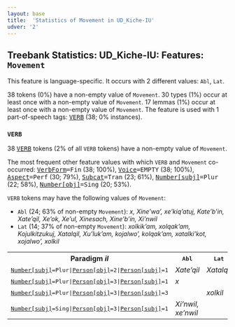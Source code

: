 ```yaml
---
layout: base
title:  'Statistics of Movement in UD_Kiche-IU'
udver: '2'
---
```


## Treebank Statistics: UD_Kiche-IU: Features: `Movement`

This feature is language-specific.
It occurs with 2 different values: `Abl`, `Lat`.

38 tokens (0%) have a non-empty value of `Movement`.
30 types (1%) occur at least once with a non-empty value of `Movement`.
17 lemmas (1%) occur at least once with a non-empty value of `Movement`.
The feature is used with 1 part-of-speech tags: <tt><a href="quc_iu-pos-VERB.html">VERB</a></tt> (38; 0% instances).

### `VERB`

38 <tt><a href="quc_iu-pos-VERB.html">VERB</a></tt> tokens (2% of all `VERB` tokens) have a non-empty value of `Movement`.

The most frequent other feature values with which `VERB` and `Movement` co-occurred: <tt><a href="quc_iu-feat-VerbForm.html">VerbForm</a></tt><tt>=Fin</tt> (38; 100%), <tt><a href="quc_iu-feat-Voice.html">Voice</a></tt><tt>=EMPTY</tt> (38; 100%), <tt><a href="quc_iu-feat-Aspect.html">Aspect</a></tt><tt>=Perf</tt> (30; 79%), <tt><a href="quc_iu-feat-Subcat.html">Subcat</a></tt><tt>=Tran</tt> (23; 61%), <tt><a href="quc_iu-feat-Number-subj.html">Number[subj]</a></tt><tt>=Plur</tt> (22; 58%), <tt><a href="quc_iu-feat-Number-obj.html">Number[obj]</a></tt><tt>=Sing</tt> (20; 53%).

`VERB` tokens may have the following values of `Movement`:

* `Abl` (24; 63% of non-empty `Movement`): <em>x, Xineʼwaʼ, xeʼkiqʼatuj, Kateʼbʼin, Xateʼqil, Xeʼok, Xeʼul, Xinesach, Xineʼbʼin, Xiʼnwil</em>
* `Lat` (14; 37% of non-empty `Movement`): <em>xolkikʼam, xolqakʼam, Kojulkitzukuj, Xatalqil, Xuʼlukʼam, kojalwoʼ, kolqakʼam, xatalkiʼkot, xojalwoʼ, xolkil</em>

<table>
  <tr><th>Paradigm <i>il</i></th><th><tt>Abl</tt></th><th><tt>Lat</tt></th></tr>
  <tr><td><tt><tt><a href="quc_iu-feat-Number-subj.html">Number[subj]</a></tt><tt>=Plur</tt>|<tt><a href="quc_iu-feat-Person-obj.html">Person[obj]</a></tt><tt>=2</tt>|<tt><a href="quc_iu-feat-Person-subj.html">Person[subj]</a></tt><tt>=1</tt></tt></td><td><em>Xateʼqil</em></td><td><em>Xatalqil</em></td></tr>
  <tr><td><tt><tt><a href="quc_iu-feat-Number-subj.html">Number[subj]</a></tt><tt>=Plur</tt>|<tt><a href="quc_iu-feat-Person-obj.html">Person[obj]</a></tt><tt>=3</tt>|<tt><a href="quc_iu-feat-Person-subj.html">Person[subj]</a></tt><tt>=1</tt></tt></td><td><em>x</em></td><td></td></tr>
  <tr><td><tt><tt><a href="quc_iu-feat-Number-subj.html">Number[subj]</a></tt><tt>=Plur</tt>|<tt><a href="quc_iu-feat-Person-obj.html">Person[obj]</a></tt><tt>=3</tt>|<tt><a href="quc_iu-feat-Person-subj.html">Person[subj]</a></tt><tt>=3</tt></tt></td><td></td><td><em>xolkil</em></td></tr>
  <tr><td><tt><tt><a href="quc_iu-feat-Number-subj.html">Number[subj]</a></tt><tt>=Sing</tt>|<tt><a href="quc_iu-feat-Person-obj.html">Person[obj]</a></tt><tt>=3</tt>|<tt><a href="quc_iu-feat-Person-subj.html">Person[subj]</a></tt><tt>=1</tt></tt></td><td><em>Xiʼnwil, xeʼnwil</em></td><td></td></tr>
</table>

